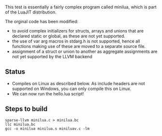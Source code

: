 This test is essentially a fairly complex program called minilua, which is part of the LuaJIT distribution.

The orginal code has been modified:
* to avoid complex initializers for structs, arrays and unions that are declared static or global, as these are not yet supported.
* the use of var arg macros in stdarg.h is not supported, hence all functions making use of these are moved to a separate source file.
* assignment of a struct or union to another as aggregate assignments are not yet supported by the LLVM backend

## Status

* Compiles on Linux as described below. As include headers are not supported on Windows, you can only compile this on Linux.
* We can now run the hello.lua script!

## Steps to build

```
sparse-llvm minilua.c > minilua.bc
llc minilua.bc
gcc -o minilua minilua.s miniluav.c -lm
```
